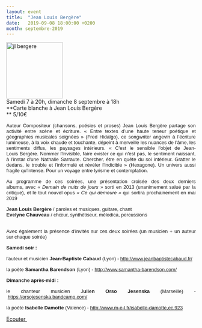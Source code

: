 ```yaml
---
layout: event
title:  "Jean Louis Bergère"
date:   2019-09-08 18:00:00 +0200
month: septembre-2019
---
```

<span style="font-weight:400;"><img class=" size-thumbnail wp-image-6637 alignleft" src="http://localhost/wpagendarts/wp-content/uploads/2019/06/jl-bergere.jpg?w=150" alt="jl bergere" width="150" height="150" srcset="http://localhost/wpagendarts/wp-content/uploads/2019/06/jl-bergere.jpg 718w, http://localhost/wpagendarts/wp-content/uploads/2019/06/jl-bergere-300x300.jpg 300w, http://localhost/wpagendarts/wp-content/uploads/2019/06/jl-bergere-150x150.jpg 150w" sizes="(max-width: 150px) 100vw, 150px" /><br /> </span><span style="font-weight:400;">Samedi 7 à 20h, dimanche 8 septembre à 18h<br /> </span>**Carte blanche à Jean Louis Bergère  
** <span style="font-weight:400;">5/10€</span>

<p align="justify">
  <span style="font-family:Arial;font-size:small;">Auteur Compositeur (chansons, poésies et proses) <span class="il">Jean</span> <span class="il">Louis</span> <span class="il">Bergère</span> partage son activité entre scène et écriture. « Entre textes d’une haute teneur poétique et géographies musicales soignées » (Fred Hidalgo), ce songwriter angevin à l’écriture lumineuse, à la voix chaude et touchante, dépeint à merveille les nuances de l’âme, les sentiments diffus, les paysages intérieurs. « C'est le sensible l'objet de <span class="il">Jean</span>-<span class="il">Louis</span> <span class="il">Bergère</span>. Nommer l'invisible, faire exister ce qui n'est pas, le sentiment naissant, à l'instar d'une Nathalie Sarraute. Chercher, être en quête du soi intérieur. Gratter le dedans, le trouble et l'informulé et révéler l'indicible » (Hexagone). Un univers aussi fragile qu’intense. Pour un voyage entre lyrisme et contemplation. </span>
</p>

<p class="m_9075865740706854525txt1" align="justify">
  <span class="m_9075865740706854525text_exposed_show"><span style="font-family:Arial;font-size:small;">Au programme de ces soirées, une présentation croisée des deux derniers albums, avec <em>« Demain de nuits de jours »</em> sorti en 2013 (unanimement salué par la critique), et le tout nouvel opus <em>« Ce qui demeure » </em>qui sortira prochainement en mai 2019</span></span>
</p>

<div class="m_9075865740706854525txt1" dir="ltr" align="justify">
  <span class="m_9075865740706854525text_exposed_show"><span style="font-family:Arial;"><span style="font-size:small;"><strong><span class="il">Jean</span> <span class="il">Louis</span> <span class="il">Bergère</span></strong> / paroles et musiques, guitare, chant</span></span></span>
</div>

<div dir="ltr" align="justify">
  <span class="m_9075865740706854525text_exposed_show"><span style="font-family:Arial;"><span style="font-size:small;"><strong>Evelyne Chauveau</strong> / chœur, synthétiseur, mélodica, percussions</span></span></span>
</div>

<div dir="ltr" align="justify">
</div>

<div dir="ltr" align="justify">
  <span class="m_9075865740706854525text_exposed_show"><span style="font-family:Arial;"><span style="font-size:small;">  </span></span></span>
</div>

<p class="m_9075865740706854525txt1" align="justify">
  <span class="m_9075865740706854525text_exposed_show"><span style="font-family:Arial;font-size:small;">Avec également la présence d'invités sur ces deux soirées (un musicien + un auteur sur chaque soirée)</span></span>
</p>

<p class="m_9075865740706854525txt1" align="justify">
  <strong><span class="m_9075865740706854525text_exposed_show"><span style="font-family:Arial;font-size:small;">Samedi soir :</span></span></strong>
</p>

<p class="m_9075865740706854525txt1" align="justify">
  <span class="m_9075865740706854525text_exposed_show"><span style="font-family:Arial;font-size:small;">l'auteur et musicien <strong><span class="il">Jean</span>-Baptiste Cabaud </strong>(Lyon)<strong> </strong>- <a title="http://www.jeanbaptistecabaud.fr/ CTRL + Cliquez ici pour suivre le lien" href="http://www.jeanbaptistecabaud.fr/" target="_blank" rel="noopener noreferrer">http://www.jeanbaptistecabaud.fr/</a> </span></span>
</p>

<p class="m_9075865740706854525txt1" align="justify">
  <span class="m_9075865740706854525text_exposed_show"><span style="font-family:Arial;font-size:small;">la poète <strong>Samantha Barendson</strong> (Lyon) - <a title="http://www.samantha-barendson.com/ CTRL + Cliquez ici pour suivre le lien" href="http://www.samantha-barendson.com/" target="_blank" rel="noopener noreferrer">http://www.samantha-barendson.com/</a></span></span>
</p>

<p class="m_9075865740706854525txt1" dir="ltr" align="justify">
  <strong><span style="font-family:Arial;"><span style="font-size:small;"><span class="m_9075865740706854525text_exposed_show"><span style="font-family:Arial;font-size:small;">Dimanche après-midi :</span></span></span></span></strong>
</p>

<p class="m_9075865740706854525txt1" dir="ltr" align="justify">
  <span style="font-family:Arial;"><span style="font-size:small;"><span class="m_9075865740706854525text_exposed_show"><span style="font-family:Arial;font-size:small;">le chanteur musicien J<strong>ulien Orso Jesenska </strong>(Marseille) - <a title="https://orsojesenska.bandcamp.com/ CTRL + Cliquez ici pour suivre le lien" href="https://orsojesenska.bandcamp.com/" target="_blank" rel="noopener noreferrer">https://orsojesenska.bandcamp.com/</a> </span></span></span></span>
</p>

<p class="m_9075865740706854525txt1" dir="ltr" align="justify">
  <span style="font-family:Arial;"><span style="font-size:small;"><span class="m_9075865740706854525text_exposed_show">la poète <strong>Isabelle Damotte</strong> (Valence) - <a title="http://www.m-e-l.fr/isabelle-damotte,ec,923 CTRL + Cliquez ici pour suivre le lien" href="http://www.m-e-l.fr/isabelle-damotte,ec,923" target="_blank" rel="noopener noreferrer">http://www.m-e-l.fr/isabelle-damotte,ec,923</a></span></span></span>
</p>

<div dir="ltr" align="justify">
</div>

[Ecouter ](https://jeanlouisbergere.bandcamp.com/music)